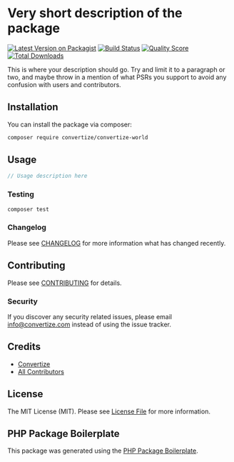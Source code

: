 # Very short description of the package

[![Latest Version on Packagist](https://img.shields.io/packagist/v/convertize/convertize-world.svg?style=flat-square)](https://packagist.org/packages/convertize/convertize-world)
[![Build Status](https://img.shields.io/travis/convertize/convertize-world/master.svg?style=flat-square)](https://travis-ci.org/convertize/convertize-world)
[![Quality Score](https://img.shields.io/scrutinizer/g/convertize/convertize-world.svg?style=flat-square)](https://scrutinizer-ci.com/g/convertize/convertize-world)
[![Total Downloads](https://img.shields.io/packagist/dt/convertize/convertize-world.svg?style=flat-square)](https://packagist.org/packages/convertize/convertize-world)

This is where your description should go. Try and limit it to a paragraph or two, and maybe throw in a mention of what PSRs you support to avoid any confusion with users and contributors.

## Installation

You can install the package via composer:

```bash
composer require convertize/convertize-world
```

## Usage

``` php
// Usage description here
```

### Testing

``` bash
composer test
```

### Changelog

Please see [CHANGELOG](CHANGELOG.md) for more information what has changed recently.

## Contributing

Please see [CONTRIBUTING](CONTRIBUTING.md) for details.

### Security

If you discover any security related issues, please email info@convertize.com instead of using the issue tracker.

## Credits

- [Convertize](https://github.com/convertize)
- [All Contributors](../../contributors)

## License

The MIT License (MIT). Please see [License File](LICENSE.md) for more information.

## PHP Package Boilerplate

This package was generated using the [PHP Package Boilerplate](https://laravelpackageboilerplate.com).